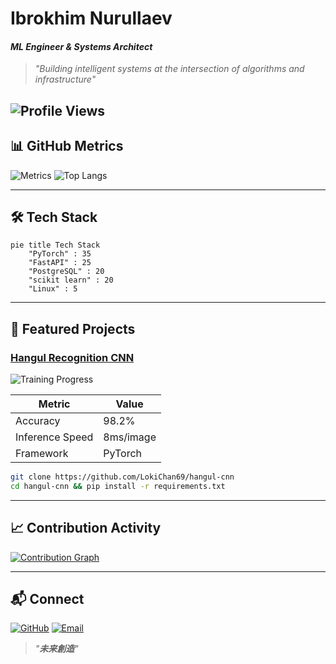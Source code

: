 # Ibrokhim Nurullaev 
#### *ML Engineer & Systems Architect*
> *"Building intelligent systems at the intersection of algorithms and infrastructure"*

![Profile Views](https://komarev.com/ghpvc/?username=LokiChan69&color=blueviolet)
---

## 📊 GitHub Metrics

![Metrics](https://github-readme-stats.vercel.app/api?username=LokiChan69&show_icons=true&theme=radical&count_private=true)
![Top Langs](https://github-readme-stats.vercel.app/api/top-langs/?username=LokiChan69&layout=compact&theme=radical)

---

## 🛠️ Tech Stack

```mermaid
pie title Tech Stack
    "PyTorch" : 35
    "FastAPI" : 25
    "PostgreSQL" : 20
    "scikit learn" : 20
    "Linux" : 5
```

---

## 🚀 Featured Projects

### [Hangul Recognition CNN](https://github.com/LokiChan69/hangul-cnn)
![Training Progress](https://raw.githubusercontent.com/LokiChan69/HangulAI_Model/main/tend.png)

| Metric          | Value       |
|-----------------|-------------|
| Accuracy        | 98.2%       |
| Inference Speed | 8ms/image   |
| Framework       | PyTorch     |

```bash
git clone https://github.com/LokiChan69/hangul-cnn
cd hangul-cnn && pip install -r requirements.txt
```

---

## 📈 Contribution Activity
[![Contribution Graph](https://ghchart.rshah.org/LokiChan69)](https://github.com/LokiChan69)

---


## 📬 Connect

[![GitHub](https://img.shields.io/badge/-@LokiChan69-181717?style=for-the-badge&logo=github)](https://github.com/LokiChan69)
[![Email](https://img.shields.io/badge/-Email%20Me-D14836?style=for-the-badge&logo=gmail)](mailto:your@email.com)

> *"**未来創造**"*
